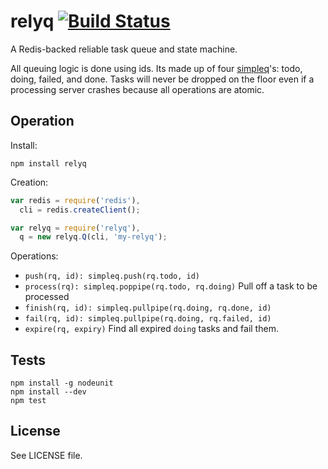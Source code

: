 # relyq [![Build Status][1]][2]

A Redis-backed reliable task queue and state machine.

All queuing logic is done using ids. Its made up of four [simpleq](https://github.com/yanatan16/simpleq)'s: todo, doing, failed, and done. Tasks will never be dropped on the floor even if a processing server crashes because all operations are atomic.

## Operation

Install:

```
npm install relyq
```

Creation:

```javascript
var redis = require('redis'),
  cli = redis.createClient();

var relyq = require('relyq'),
  q = new relyq.Q(cli, 'my-relyq');
```

Operations:

- `push(rq, id): simpleq.push(rq.todo, id)`
- `process(rq): simpleq.poppipe(rq.todo, rq.doing)` Pull off a task to be processed
- `finish(rq, id): simpleq.pullpipe(rq.doing, rq.done, id)`
- `fail(rq, id): simpleq.pullpipe(rq.doing, rq.failed, id)`
- `expire(rq, expiry)` Find all expired `doing` tasks and fail them.

## Tests

```
npm install -g nodeunit
npm install --dev
npm test
```

## License

See LICENSE file.

[1]: https://travis-ci.org/yanatan16/node-relyq.png?branch=master
[2]: http://travis-ci.org/yanatan16/node-relyq